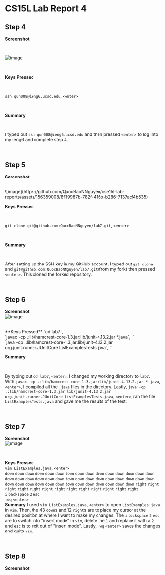 # CS15L Lab Report 4
## Step 4
**Screenshot**

<br/>

![image](https://github.com/QuocBaoNNguyen/cse15l-lab-reports/assets/156359008/c87c18a4-ee96-4240-898c-551f9835c2f2)

<br/>

**Keys Pressed**

<br/>

`ssh qun008@ieng6.ucsd.edu`, `<enter>`

<br/>

**Summary**

<br/>

I typed out `ssh qun008@ieng6.ucsd.edu` and then pressed `<enter>` to log into my ieng6 and complete step 4.

<br/>

## Step 5

**Screenshot**

<br/>
![image](https://github.com/QuocBaoNNguyen/cse15l-lab-reports/assets/156359008/8f39987b-782f-416b-b286-7137acf4b535)

<br/>

**Keys Pressed**

<br/>

`git clone git@github.com:QuocBaoNNguyen/lab7.git`, `<enter>`

<br/>

**Summary**

<br/>

After setting up the SSH key in my GitHub account, I typed out 
`git clone` and `git@github.com:QuocBaoNNguyen/lab7.git`(from my fork) then pressed `<enter>`. This cloned the forked repository.

<br/>

## Step 6
**Screenshot**
<br/>
![image](https://github.com/QuocBaoNNguyen/cse15l-lab-reports/assets/156359008/18fc06a2-3181-4be0-bbee-352463018016)

<br/>
**Keys Pressed**
`cd lab7`, `<enter>`
<br/>
`javac -cp .:lib/hamcrest-core-1.3.jar:lib/junit-4.13.2.jar *.java`, `<enter>`
<br/>
`java -cp .:lib/hamcrest-core-1.3.jar:lib/junit-4.13.2.jar org.junit.runner.JUnitCore ListExamplesTests.java`, `<enter>`

<br/>

**Summary**

<br/>

By typing out `cd lab7`, `<enter>`, I changed my working directory to `lab7`. With `javac -cp .:lib/hamcrest-core-1.3.jar:lib/junit-4.13.2.jar *.java`, `<enter>`, I compiled all the `.java` files in the directory. Lastly, `java -cp .:lib/hamcrest-core-1.3.jar:lib/junit-4.13.2.jar org.junit.runner.JUnitCore ListExamplesTests.java`, `<enter>`, ran the file `ListExamplesTests.java` and gave me the results of the test.

<br/>

## Step 7
**Screenshot**
<br/>
![image](https://github.com/QuocBaoNNguyen/cse15l-lab-reports/assets/156359008/66dba0f9-1b4b-4750-b493-e905fae3ec7f)

<br/>

**Keys Pressed**
<br/>
`vim ListExamples.java`, `<enter>`
<br/>
`down` `down` `down` `down` `down` `down` `down` `down` `down` `down` `down` `down` `down` `down` `down` `down` `down` `down` `down` `down` `down` `down` `down` `down` `down` `down` `down` `down` `down` `down` `down` `down` `down` `down` `down` `down` `down` `down` `down` `down` `down` `down` `down` `right` `right` `right` `right` `right` `right` `right` `right` `right` `right` `right` `right` `right` 
<br/>
`i` `backspace` `2` `esc`
<br/>
`:wq` `<enter>`
<br>
**Summary**
I used `vim ListExamples.java`, `<enter>` to open `ListExamples.java` in `vim`. Then, the 43 `down`s and 12 `right`s are to place my cursor at the desired position at where I want to make my changes. The `i` `backspace` `2` `esc` are to switch into "insert mode" in `vim`, delete the `1` and replace it with a `2` and `esc` is to exit out of "insert mode". Lastly, `:wq` `<enter>` saves the changes and quits `vim`.

<br/>

## Step 8
**Screenshot**
<br/>






